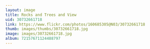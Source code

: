 ```yaml
---
layout: image
title: Rocks and Trees and View
uid: 30732661718
link: https://www.flickr.com/photos/160685305@N03/30732661718
thumb: images/thumbs/30732661718.jpg
image: images/30732661718.jpg
album: 72157671124488797
---
```


